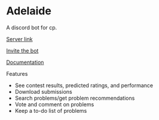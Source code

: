 # Adelaide
A discord bot for cp.

[Server link](https://discord.gg/VEWFpgPhnz)

[Invite the bot](https://discord.com/oauth2/authorize?client_id=799477945215090688&scope=bot&permissions=085056)

[Documentation](https://docs.xadelaide.cf)

Features
- See contest results, predicted ratings, and performance
- Download submissions
- Search problems/get problem recommendations
- Vote and comment on problems
- Keep a to-do list of problems

